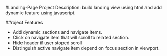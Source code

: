 #Landing-Page Project Description:
build landing view using html and add dynamic feature using javascript.

##roject Features
- Add dynamic sections and navigate items.
- Click on navigate item that will scroll to related section.
- Hide header if user stoped scroll
- Distinguish  active navigate item depend on focus section in viewport.


